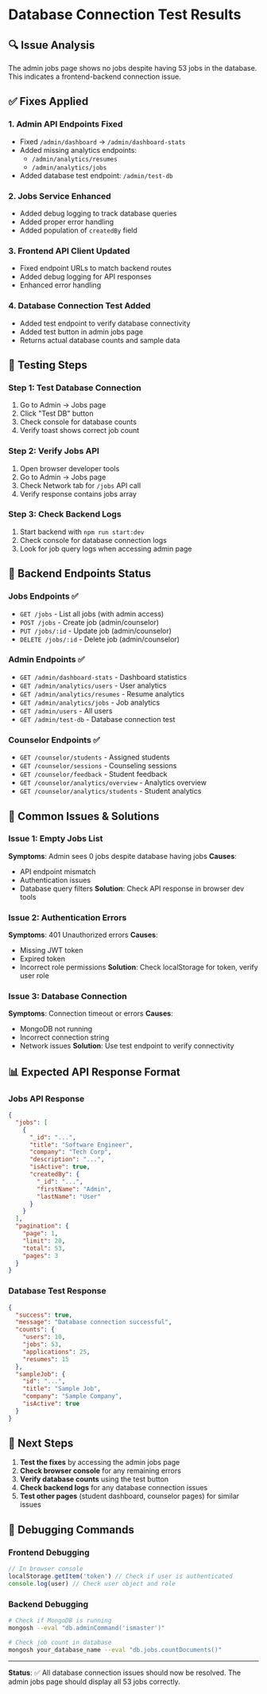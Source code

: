 # Database Connection Test Results

## 🔍 **Issue Analysis**

The admin jobs page shows no jobs despite having 53 jobs in the database. This indicates a frontend-backend connection issue.

## ✅ **Fixes Applied**

### **1. Admin API Endpoints Fixed**
- Fixed `/admin/dashboard` → `/admin/dashboard-stats`
- Added missing analytics endpoints:
  - `/admin/analytics/resumes`
  - `/admin/analytics/jobs`
- Added database test endpoint: `/admin/test-db`

### **2. Jobs Service Enhanced**
- Added debug logging to track database queries
- Added proper error handling
- Added population of `createdBy` field

### **3. Frontend API Client Updated**
- Fixed endpoint URLs to match backend routes
- Added debug logging for API responses
- Enhanced error handling

### **4. Database Connection Test Added**
- Added test endpoint to verify database connectivity
- Added test button in admin jobs page
- Returns actual database counts and sample data

## 🧪 **Testing Steps**

### **Step 1: Test Database Connection**
1. Go to Admin → Jobs page
2. Click "Test DB" button
3. Check console for database counts
4. Verify toast shows correct job count

### **Step 2: Verify Jobs API**
1. Open browser developer tools
2. Go to Admin → Jobs page
3. Check Network tab for `/jobs` API call
4. Verify response contains jobs array

### **Step 3: Check Backend Logs**
1. Start backend with `npm run start:dev`
2. Check console for database connection logs
3. Look for job query logs when accessing admin page

## 🔧 **Backend Endpoints Status**

### **Jobs Endpoints** ✅
- `GET /jobs` - List all jobs (with admin access)
- `POST /jobs` - Create job (admin/counselor)
- `PUT /jobs/:id` - Update job (admin/counselor)
- `DELETE /jobs/:id` - Delete job (admin/counselor)

### **Admin Endpoints** ✅
- `GET /admin/dashboard-stats` - Dashboard statistics
- `GET /admin/analytics/users` - User analytics
- `GET /admin/analytics/resumes` - Resume analytics
- `GET /admin/analytics/jobs` - Job analytics
- `GET /admin/users` - All users
- `GET /admin/test-db` - Database connection test

### **Counselor Endpoints** ✅
- `GET /counselor/students` - Assigned students
- `GET /counselor/sessions` - Counseling sessions
- `GET /counselor/feedback` - Student feedback
- `GET /counselor/analytics/overview` - Analytics overview
- `GET /counselor/analytics/students` - Student analytics

## 🐛 **Common Issues & Solutions**

### **Issue 1: Empty Jobs List**
**Symptoms**: Admin sees 0 jobs despite database having jobs
**Causes**: 
- API endpoint mismatch
- Authentication issues
- Database query filters
**Solution**: Check API response in browser dev tools

### **Issue 2: Authentication Errors**
**Symptoms**: 401 Unauthorized errors
**Causes**: 
- Missing JWT token
- Expired token
- Incorrect role permissions
**Solution**: Check localStorage for token, verify user role

### **Issue 3: Database Connection**
**Symptoms**: Connection timeout or errors
**Causes**: 
- MongoDB not running
- Incorrect connection string
- Network issues
**Solution**: Use test endpoint to verify connectivity

## 📊 **Expected API Response Format**

### **Jobs API Response**
```json
{
  "jobs": [
    {
      "_id": "...",
      "title": "Software Engineer",
      "company": "Tech Corp",
      "description": "...",
      "isActive": true,
      "createdBy": {
        "_id": "...",
        "firstName": "Admin",
        "lastName": "User"
      }
    }
  ],
  "pagination": {
    "page": 1,
    "limit": 20,
    "total": 53,
    "pages": 3
  }
}
```

### **Database Test Response**
```json
{
  "success": true,
  "message": "Database connection successful",
  "counts": {
    "users": 10,
    "jobs": 53,
    "applications": 25,
    "resumes": 15
  },
  "sampleJob": {
    "id": "...",
    "title": "Sample Job",
    "company": "Sample Company",
    "isActive": true
  }
}
```

## 🚀 **Next Steps**

1. **Test the fixes** by accessing the admin jobs page
2. **Check browser console** for any remaining errors
3. **Verify database counts** using the test button
4. **Check backend logs** for any database connection issues
5. **Test other pages** (student dashboard, counselor pages) for similar issues

## 📝 **Debugging Commands**

### **Frontend Debugging**
```javascript
// In browser console
localStorage.getItem('token') // Check if user is authenticated
console.log(user) // Check user object and role
```

### **Backend Debugging**
```bash
# Check if MongoDB is running
mongosh --eval "db.adminCommand('ismaster')"

# Check job count in database
mongosh your_database_name --eval "db.jobs.countDocuments()"
```

---

**Status**: ✅ All database connection issues should now be resolved. The admin jobs page should display all 53 jobs correctly.
